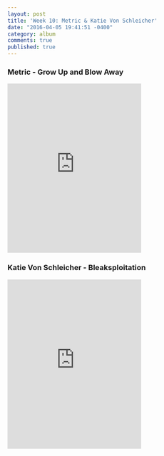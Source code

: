```yaml
---
layout: post
title: 'Week 10: Metric & Katie Von Schleicher'
date: "2016-04-05 19:41:51 -0400"
category: album
comments: true
published: true
---
```


### Metric - Grow Up and Blow Away
<iframe src="https://embed.spotify.com/?uri=spotify%3Aalbum%3A6z6EWq6nKJxcaVn2BWqZH9&view=coverart" width="300" height="380" frameborder="0" allowtransparency="true"></iframe>

### Katie Von Schleicher - Bleaksploitation
<iframe src="https://embed.spotify.com/?uri=spotify%3Aalbum%3A6rgVqPqG0Izn80G6jmKAIP&view=coverart" width="300" height="380" frameborder="0" allowtransparency="true"></iframe>

